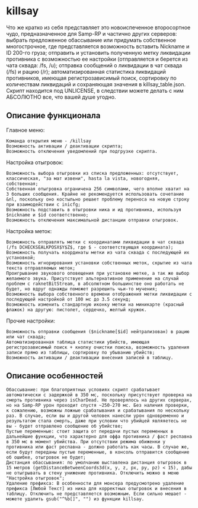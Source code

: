 # killsay
Что же кратко из себя представляет это новоиспеченное второсортное чудо, предназначенное для Samp-RP и частично других серверов: выбрать предложенное обассывание или придумать собственное многострочное, где представляется возможность вставить Nickname и ID 200-го груза; отправить и установить полученную метку ликвидации противника с возможностью ее настройки (отправляется и берется из чата сквада: /fs, /u); отправка сообщений о ликвидации в чат сквада (/fs) и рацию (/r); автоматизированная статистика ликвидаций противников, имеющая регистрозависимый поиск, сортировку по количествам ликвидаций и сохраняющая значения в killsay_table.json. Скрипт находится под UNLICENSE, в следствии можете делать с ним АБСОЛЮТНО все, что вашей душе угодно.
## Описание функционала
Главное меню:
    
    Команда открытия меню - /killsay
    Возможность активации / деактивации скрипта;
    Возможность отключения уведомлений при подгрузке скрипта.

Настройка отыгровок:

    Возможность выбора отыгровки из списка предложенных: отсутствует, классическая, "за мат извени", hasta la vista, новогодняя, собственная;
    Собственная отыгровка ограничена 256 символами, чего вполне хватит на 3 больших сообщения. Крайне не рекомендуется использовать сочетание &nl, поскольку оно костыльно решает проблему переноса на новую строку при взаимодействии с inicfg;
    Возможность подставить в отыгровки ника и ид противника, используя $nickname и $id соответственно;
    Возможность отключения максимальной дистанции отправки отыгровок.

Настройка меток:

    Возможность отправлять метки с координатами ликвидации в чат сквада (/fs DCHECKSEALKPOSX$Y$Z$, где $ - соответствующая координата);
    Возможность получать координаты метки из чата сквада с последующей их установкой;
    Возможность игнорирования установки собственных меток, скрытие из чата текста отправляемых меток;
    Проигрывание звукового оповещения при установке метке, а так же выбор желаемого звука. Присутствует альтернативное применение на случай проблем с raknetBitStream, в абсолютном большинстве оно работать не будет, но вдруг однажды поможет разрешить чьи-то мучения;
    Возможность выбора собственного времени отображения метки ликвидации с последующей настройкой от 100 мс до 3.5 секунд;
    Возможность изменить стандартную иконку метки на миникарте (красный флажок) на другую: пистолет, сердечко, желтый кружок.

Прочие настройки:

    Возможность отправки сообщения ($nickname[$id] нейтрализован) в рацию или чат сквада;
    Автоматизированная таблица статистики убийств, имеющая регистрозависимый поиск + кнопку очистки поиска, возможность удаления записи прямо из таблицы, сортировку по убыванию убийств;
    Возможность активации / деактивации внесения записей в таблицу.
## Описание особенностей

    Обассывание: при благоприятных условиях скрипт срабатывает автоматически с задержкой в 350 мс, поскольку присутствует проверка на смерть противника через isCharDead. Не проверялось на других серверах, но на Samp-RP урон проходит спустя ~250-270 мс. Без наличия проверки, к сожалению, возможны ложные срабатывания и срабатывания по нескольку раз. В случае, если вы и другой человек нанесли урон одновременно и результатом стала смерть, даже при условии что убийцей являяетесь не вы - будет отправлено сообщение об убийстве;
    Пустые переменные: стоит защита от передачи пустых переменных в дальнейшие функции, что характерно для оффа противника / фаст респавна в 350 мс в момент убийства. При отсутствии режима обиженки у противника или фаст респавна - должно работать как часы. В случае же, если будут переданы пустые переменные, в консоль отправится сообщение об ошибке, отыгровок не будет;
    Дистанция обассывания: по умолчанию выставлена дистанция отыгровок в 15 метров (getDistanceBetweenCoords3d(x, y, z, px, py, pz) < 15), дабы не отыгрывать в стену унижение противника. Отключить можно в меню "Настройка отыгровок";
    Удаление префикса: В особенности для монсера предусмотрено удаление префикса [Любой Текст] из ника для корректных отыгровок и внесения в таблицу. Отключить не представляется возможным. Если сильно мешает - можете удалить gsub("^%b[]", "") из функции killsay.
